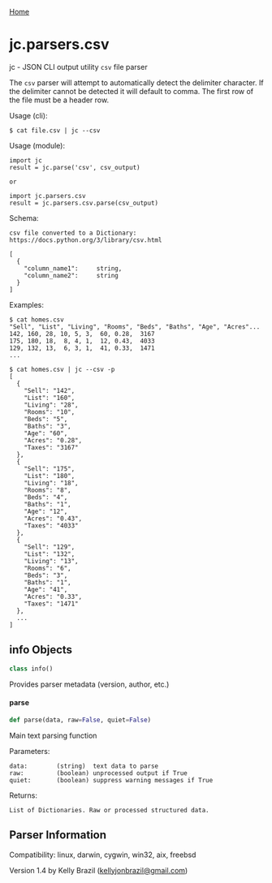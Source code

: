 [Home](https://kellyjonbrazil.github.io/jc/)
<a id="jc.parsers.csv"></a>

# jc.parsers.csv

jc - JSON CLI output utility `csv` file parser

The `csv` parser will attempt to automatically detect the delimiter
character. If the delimiter cannot be detected it will default to comma.
The first row of the file must be a header row.

Usage (cli):

    $ cat file.csv | jc --csv

Usage (module):

    import jc
    result = jc.parse('csv', csv_output)

    or

    import jc.parsers.csv
    result = jc.parsers.csv.parse(csv_output)

Schema:

    csv file converted to a Dictionary:
    https://docs.python.org/3/library/csv.html

    [
      {
        "column_name1":     string,
        "column_name2":     string
      }
    ]

Examples:

    $ cat homes.csv
    "Sell", "List", "Living", "Rooms", "Beds", "Baths", "Age", "Acres"...
    142, 160, 28, 10, 5, 3,  60, 0.28,  3167
    175, 180, 18,  8, 4, 1,  12, 0.43,  4033
    129, 132, 13,  6, 3, 1,  41, 0.33,  1471
    ...

    $ cat homes.csv | jc --csv -p
    [
      {
        "Sell": "142",
        "List": "160",
        "Living": "28",
        "Rooms": "10",
        "Beds": "5",
        "Baths": "3",
        "Age": "60",
        "Acres": "0.28",
        "Taxes": "3167"
      },
      {
        "Sell": "175",
        "List": "180",
        "Living": "18",
        "Rooms": "8",
        "Beds": "4",
        "Baths": "1",
        "Age": "12",
        "Acres": "0.43",
        "Taxes": "4033"
      },
      {
        "Sell": "129",
        "List": "132",
        "Living": "13",
        "Rooms": "6",
        "Beds": "3",
        "Baths": "1",
        "Age": "41",
        "Acres": "0.33",
        "Taxes": "1471"
      },
      ...
    ]

<a id="jc.parsers.csv.info"></a>

## info Objects

```python
class info()
```

Provides parser metadata (version, author, etc.)

<a id="jc.parsers.csv.parse"></a>

#### parse

```python
def parse(data, raw=False, quiet=False)
```

Main text parsing function

Parameters:

    data:        (string)  text data to parse
    raw:         (boolean) unprocessed output if True
    quiet:       (boolean) suppress warning messages if True

Returns:

    List of Dictionaries. Raw or processed structured data.

## Parser Information
Compatibility:  linux, darwin, cygwin, win32, aix, freebsd

Version 1.4 by Kelly Brazil (kellyjonbrazil@gmail.com)

